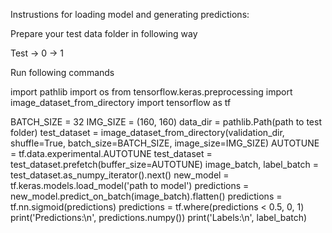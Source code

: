 Instrustions for loading model and generating predictions:

Prepare your test data folder in following way

Test
  -> 0
  -> 1


Run following commands

import pathlib
import os
from tensorflow.keras.preprocessing import image_dataset_from_directory
import tensorflow as tf

BATCH_SIZE = 32
IMG_SIZE = (160, 160)
data_dir = pathlib.Path(path to test folder)
test_dataset = image_dataset_from_directory(validation_dir,
                                                  shuffle=True,
                                                  batch_size=BATCH_SIZE,
                                                  image_size=IMG_SIZE)
AUTOTUNE = tf.data.experimental.AUTOTUNE
test_dataset = test_dataset.prefetch(buffer_size=AUTOTUNE)
image_batch, label_batch = test_dataset.as_numpy_iterator().next()
new_model = tf.keras.models.load_model('path to model')
predictions = new_model.predict_on_batch(image_batch).flatten()
predictions = tf.nn.sigmoid(predictions)
predictions = tf.where(predictions < 0.5, 0, 1)
print('Predictions:\n', predictions.numpy())
print('Labels:\n', label_batch)

